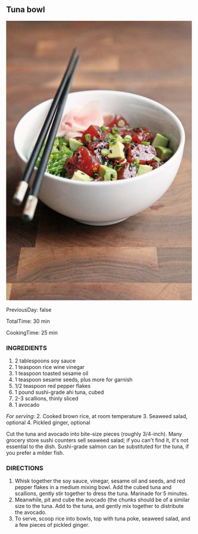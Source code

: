 [title]: #()

## Tuna bowl

[img]: #()

![](../docs/imgs/0027-tuna-bowl.2.jpg)

[#url]:#()

[](https://www.popsugar.com/food/Tuna-Poke-Bowl-Avocado-39646440+&cd=6&hl=en&ct=clnk&gl=es)

[recipe-time]: #()

PreviousDay: false

TotalTime: 30 min

CookingTime: 25 min

[ingredients-content]: #()

### INGREDIENTS
    
1. 2 tablespoons soy sauce
2. 1 teaspoon rice wine vinegar
3. 1 teaspoon toasted sesame oil
4. 1 teaspoon sesame seeds, plus more for garnish
5. 1/2 teaspoon red pepper flakes
6. 1 pound sushi-grade ahi tuna, cubed
7. 2-3 scallions, thinly sliced
8. 1 avocado


*For serving*:
2. Cooked brown rice, at room temperature
3. Seaweed salad, optional
4. Pickled ginger, optional



[content]: #()


Cut the tuna and avocado into bite-size pieces (roughly 3/4-inch). Many
grocery store sushi counters sell seaweed salad; if you can't find it, it's
not essential to the dish. Sushi-grade salmon can be substituted for the
tuna, if you prefer a milder fish.

### DIRECTIONS

   1. Whisk together the soy sauce, vinegar, sesame oil and seeds, and red
   pepper flakes in a medium mixing bowl. Add the cubed tuna and scallions,
   gently stir together to dress the tuna. Marinade for 5 minutes[](timer:5:minutes).
   2. Meanwhile, pit and cube the avocado (the chunks should be of a
   similar size to the tuna. Add to the tuna, and gently mix together to
   distribute the avocado.
   3. To serve, scoop rice into bowls, top with tuna poke, seaweed salad,
   and a few pieces of pickled ginger.
